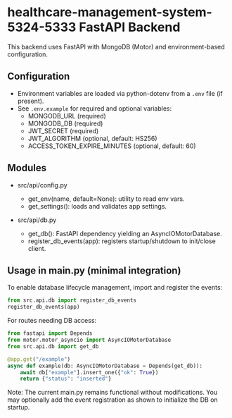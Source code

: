 # healthcare-management-system-5324-5333 FastAPI Backend

This backend uses FastAPI with MongoDB (Motor) and environment-based configuration.

## Configuration
- Environment variables are loaded via python-dotenv from a `.env` file (if present).
- See `.env.example` for required and optional variables:
  - MONGODB_URL (required)
  - MONGODB_DB (required)
  - JWT_SECRET (required)
  - JWT_ALGORITHM (optional, default: HS256)
  - ACCESS_TOKEN_EXPIRE_MINUTES (optional, default: 60)

## Modules
- src/api/config.py
  - get_env(name, default=None): utility to read env vars.
  - get_settings(): loads and validates app settings.

- src/api/db.py
  - get_db(): FastAPI dependency yielding an AsyncIOMotorDatabase.
  - register_db_events(app): registers startup/shutdown to init/close client.

## Usage in main.py (minimal integration)
To enable database lifecycle management, import and register the events:
```python
from src.api.db import register_db_events
register_db_events(app)
```

For routes needing DB access:
```python
from fastapi import Depends
from motor.motor_asyncio import AsyncIOMotorDatabase
from src.api.db import get_db

@app.get("/example")
async def example(db: AsyncIOMotorDatabase = Depends(get_db)):
    await db["example"].insert_one({"ok": True})
    return {"status": "inserted"}
```

Note: The current main.py remains functional without modifications. You may optionally add the event registration as shown to initialize the DB on startup.
